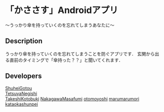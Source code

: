 「かささす」Androidアプリ
====
～うっかり傘を持っていくのを忘れてしまうあなたに～


## Description
うっかり傘を持っていくのを忘れてしまうことを防ぐアプリです．
玄関から出る直前のタイミングで「傘持った？？」と聞いてくれます．

## Developers
[ShuheiGotou](https://github.com/ShuheiGotou)  
[TetsuyaNegishi](https://github.com/TetsuyaNegishi)  
[TakeshiKotobuki](https://github.com/TakeshiKotobuki)
[NakagawaMasafumi](https://github.com/NakagawaMasafumi)
[otomoyoshi](https://github.com/otomoyoshi)
[marumarumori](https://github.com/marumarumori)
[kataokashunpei](https://github.com/kataokashunpei)
